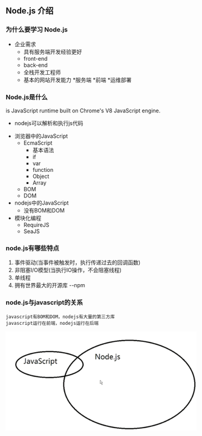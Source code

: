 ## Node.js 介绍

### 为什么要学习 Node.js

- 企业需求
    + 具有服务端开发经验更好
    + front-end
    + back-end
    + 全栈开发工程师
    + 基本的网站开发能力
        *服务端
        *前端
        *运维部署

### Node.js是什么
is JavaScript runtime built on Chrome's V8 JavaScript engine.
* nodejs可以解析和执行js代码
- 浏览器中的JavaScript
    + EcmaScript
        * 基本语法
        * if
        * var
        * function
        * Object
        * Array
    + BOM
    + DOM
- nodejs中的JavaScript
    + 没有BOM和DOM
- 模块化编程
    + RequireJS
    + SeaJS

### node.js有哪些特点
1. 事件驱动(当事件被触发时，执行传递过去的回调函数)    
2. 非阻塞I/O模型(当执行IO操作，不会阻塞线程)
3. 单线程
4. 拥有世界最大的开源库 --npm

### node.js与javascript的关系

    javascript有BOM和DOM，nodejs有大量的第三方库
    javascript运行在前端，nodejs运行在后端
![](./picture/nodejs_js_diff.png)


